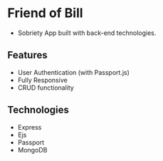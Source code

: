 # Friend of Bill
- Sobriety App built with back-end technologies.

## Features
- User Authentication (with Passport.js)
- Fully Responsive
- CRUD functionality

## Technologies
- Express
- Ejs
- Passport
- MongoDB
